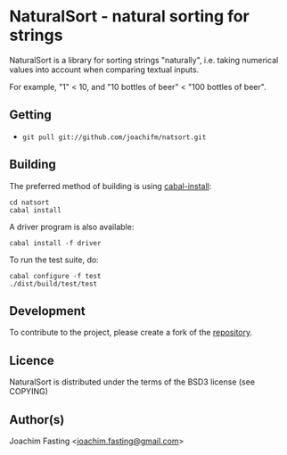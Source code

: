 # NaturalSort - natural sorting for strings

NaturalSort is a library for sorting strings "naturally", i.e. taking
numerical values into account when comparing textual inputs.

For example, "1" < 10, and "10 bottles of beer" < "100 bottles of beer".

## Getting

* `git pull git://github.com/joachifm/natsort.git`

## Building

The preferred method of building is using [cabal-install]:

    cd natsort
    cabal install

A driver program is also available:

    cabal install -f driver

To run the test suite, do:

    cabal configure -f test
    ./dist/build/test/test

[cabal-install]: http://hackage.haskell.org/package/cabal-install

## Development

To contribute to the project, please create a fork of the [repository].

[repository]: http://github.com/joachifm/natsort

## Licence

NaturalSort is distributed under the terms of the BSD3 license (see COPYING)

## Author(s)

Joachim Fasting \<joachim.fasting@gmail.com\>
